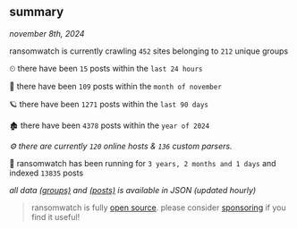 
## summary
_november 8th, 2024_

ransomwatch is currently crawling `452` sites belonging to `212` unique groups

⏲ there have been `15` posts within the `last 24 hours`

🦈 there have been `109` posts within the `month of november`

🪐 there have been `1271` posts within the `last 90 days`

🏚 there have been `4378` posts within the `year of 2024`

_⚙️ there are currently `120` online hosts & `136` custom parsers._

🦕 ransomwatch has been running for `3 years, 2 months and 1 days` and indexed `13835` posts

_all data  [(groups)](http://ransomwhat.telemetry.ltd/groups) and [(posts)](http://ransomwhat.telemetry.ltd/posts) is available in JSON (updated hourly)_

> ransomwatch is fully [open source](https://github.com/joshhighet/ransomwatch#ransomwatch--). please consider [sponsoring](https://github.com/sponsors/joshhighet) if you find it useful!
